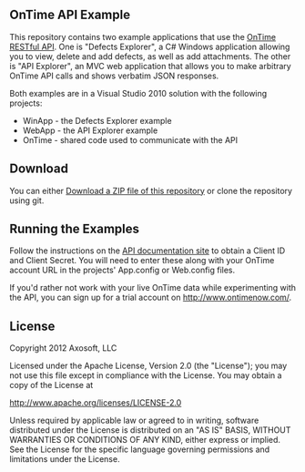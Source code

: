 OnTime API Example
------------------

This repository contains two example applications that use the [OnTime RESTful API][api_docs].
One is "Defects Explorer", a C# Windows application allowing you to view, delete and add defects, as well as add attachments.
The other is "API Explorer", an MVC web application that allows you to make arbitrary OnTime API calls
and shows verbatim JSON responses.

Both examples are in a Visual Studio 2010 solution with the following projects:
 * WinApp - the Defects Explorer example
 * WebApp - the API Explorer example
 * OnTime - shared code used to communicate with the API

[api_docs]: http://developer.ontimenow.com

Download
--------
You can either [Download a ZIP file of this repository][download_zip] or clone the repository using git.

[download_zip]: http://github.com/Axosoft/OnTimeAPIExample/zipball/master

Running the Examples
--------------------
Follow the instructions on the [API documentation site][api_docs_getting_started] to obtain a Client ID
and Client Secret.  You will need to enter these along with your OnTime account URL in the projects' App.config
or Web.config files.

If you'd rather not work with your live OnTime data while experimenting with the API, you can sign up for a
trial account on http://www.ontimenow.com/.

[api_docs_getting_started]: http://developer.ontimenow.com/getting-started

License
-------
Copyright 2012 Axosoft, LLC

Licensed under the Apache License, Version 2.0 (the "License");
you may not use this file except in compliance with the License.
You may obtain a copy of the License at

   http://www.apache.org/licenses/LICENSE-2.0

Unless required by applicable law or agreed to in writing, software
distributed under the License is distributed on an "AS IS" BASIS,
WITHOUT WARRANTIES OR CONDITIONS OF ANY KIND, either express or implied.
See the License for the specific language governing permissions and
limitations under the License.
